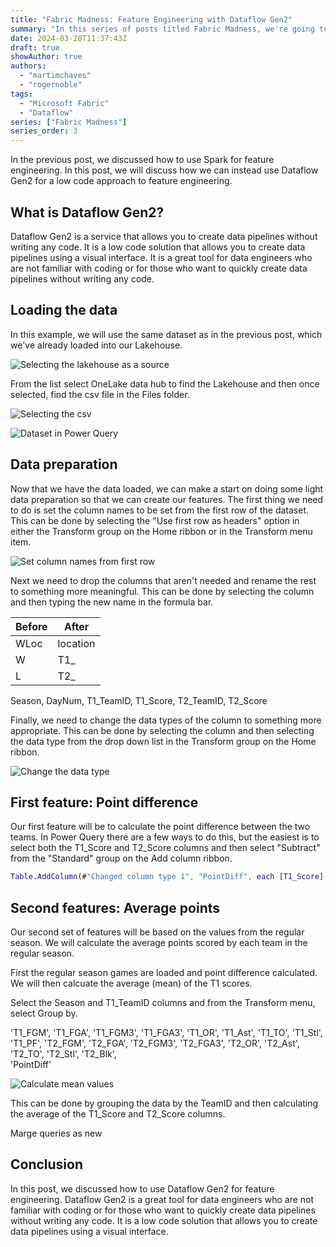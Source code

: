 ```yaml
---
title: "Fabric Madness: Feature Engineering with Dataflow Gen2"
summary: "In this series of posts titled Fabric Madness, we're going to be diving deep into some of the most interesting features of Microsoft Fabric, for an end-to-end demonstration of how to train and use a machine learning model."
date: 2024-03-28T11:37:43Z
draft: true
showAuthor: true
authors:
  - "martimchaves"
  - "rogernoble"
tags:
  - "Microsoft Fabric"
  - "Dataflow"
series: ["Fabric Madness"]
series_order: 3
---
```


In the previous post, we discussed how to use Spark for feature engineering. In this post, we will discuss how we can instead use Dataflow Gen2 for a low code approach to feature engineering.

## What is Dataflow Gen2?

Dataflow Gen2 is a service that allows you to create data pipelines without writing any code. It is a low code solution that allows you to create data pipelines using a visual interface. It is a great tool for data engineers who are not familiar with coding or for those who want to quickly create data pipelines without writing any code.

## Loading the data
In this example, we will use the same dataset as in the previous post, which we've already loaded into our Lakehouse. 

![Selecting the lakehouse as a source](./images/get-data-more.png "Fig. 1 - Choosing a data source")

From the list select OneLake data hub to find the Lakehouse and then once selected, find the csv file in the Files folder.

![Selecting the csv](./images/select-csv.png "Fig. 2 - Select the csv file")

![Dataset in Power Query](./images/initial-load.png "Fig. 3 - Initial load")

## Data preparation
Now that we have the data loaded, we can make a start on doing some light data preparation so that we can create our features. The first thing we need to do is set the column names to be set from the first row of the dataset. This can be done by selecting the "Use first row as headers" option in either the Transform group on the Home ribbon or in the Transform menu item.

![Set column names from first row](./images/first-row-headers.png "Fig. 4 - First row as headers")

Next we need to drop the columns that aren't needed and rename the rest to something more meaningful. This can be done by selecting the column and then typing the new name in the formula bar.

| Before        | After           |
| ------------- | -------------   |
| WLoc       | location  |
| W       | T1_  |
| L       | T2_  |

Season, DayNum, T1_TeamID, T1_Score, T2_TeamID, T2_Score


Finally, we need to change the data types of the column to something more appropriate. This can be done by selecting the column and then selecting the data type from the drop down list in the Transform group on the Home ribbon.

![Change the data type](./images/change-data-type.png "Fig. 5 - Change data type")

## First feature: Point difference
Our first feature will be to calculate the point difference between the two teams. In Power Query there are a few ways to do this, but the easiest is to select both the T1_Score and T2_Score columns and then select "Subtract" from the "Standard" group on the Add column ribbon.

```m
Table.AddColumn(#"Changed column type 1", "PointDiff", each [T1_Score] - [T2_Score], Int64.Type)
```

## Second features: Average points
Our second set of features will be based on the values from the regular season. We will calculate the average points scored by each team in the regular season. 

First the regular season games are loaded and point difference calculated. We will then calcuate the average (mean) of the T1 scores.

Select the Season and T1_TeamID columns and from the Transform menu, select Group by.

'T1_FGM', 'T1_FGA', 'T1_FGM3', 'T1_FGA3', 'T1_OR', 'T1_Ast', 'T1_TO', 'T1_Stl', 'T1_PF', 
            'T2_FGM', 'T2_FGA', 'T2_FGM3', 'T2_FGA3', 'T2_OR', 'T2_Ast', 'T2_TO', 'T2_Stl', 'T2_Blk',  
            'PointDiff'

![Calculate mean values](./images/group-by-mean.png "Fig. 5 - Calculate mean values")

This can be done by grouping the data by the TeamID and then calculating the average of the T1_Score and T2_Score columns.

Marge queries as new


## Conclusion
In this post, we discussed how to use Dataflow Gen2 for feature engineering. Dataflow Gen2 is a great tool for data engineers who are not familiar with coding or for those who want to quickly create data pipelines without writing any code. It is a low code solution that allows you to create data pipelines using a visual interface.